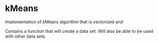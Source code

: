 kMeans
======

Implementation of kMeans algorithm that is vectorized and 

Contains a function that will create a data set.  Will also be able to be used with other data sets.
